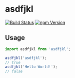 # asdfjkl

[![Build Status](https://travis-ci.org/leonelgalan/asdfjkl.svg)](https://travis-ci.org/leonelgalan/asdfjkl)
[![npm Version](https://badge.fury.io/js/asdfjkl.svg)](http://badge.fury.io/js/asdfjkl)

## Usage

```js
import asdfjkl from 'asdfjkl';

asdfjkl('asdfjkl');
// true
asdfjkl('Hello World!');
// false
```

